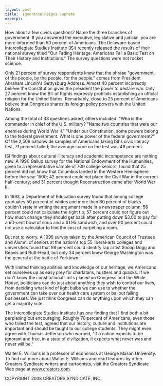 ```yaml
---
layout: post
title:  Ignorance Reigns Supreme
excerpt:
---
```


How about a few civics questions? Name the three branches of government. If you answered the executive, legislative and judicial, you are more informed than 50 percent of Americans. The Delaware-based Intercollegiate Studies Institute (ISI) recently released the results of their national survey titled "Our Fading Heritage: Americans Fail a Basic Test on Their History and Institutions." The survey questions were not rocket science.

Only 21 percent of survey respondents knew that the phrase "government of the people, by the people, for the people." comes from President Abraham Lincoln's Gettysburg Address. Almost 40 percent incorrectly believe the Constitution gives the president the power to declare war. Only 27 percent know the Bill of Rights expressly prohibits establishing an official religion for the United States. Remarkably, close to 25 percent of Americans believe that Congress shares its foreign policy powers with the United Nations.

Among the total of 33 questions asked, others included: "Who is the commander in chief of the U S. military? "Name two countries that were our enemies during World War II." "Under our Constitution, some powers belong to the federal government. What is one power of the federal government?" Of the 2,508 nationwide samples of Americans taking ISI's civic literacy test, 71 percent failed; the average score on the test was 49 percent.

ISI findings about cultural illiteracy and academic incompetence are nothing new. A 1990 Gallup survey for the National Endowment of the Humanities, given to a representative sample of 700 college seniors, found that 25 percent did not know that Columbus landed in the Western Hemisphere before the year 1500; 42 percent could not place the Civil War in the correct half-century; and 31 percent thought Reconstruction came after World War II.

In 1993, a Department of Education survey found that among college graduates 50 percent of whites and more than 80 percent of blacks couldn't state in writing the argument made in a newspaper column; 56 percent could not calculate the right tip; 57 percent could not figure out how much change they should get back after putting down $3.00 to pay for a 60-cent bowl of soup and a $1.95 sandwich, and over 90 percent could not use a calculator to find the cost of carpeting a room.

 But not to worry. A 1999 survey taken by the American Council of Trustees and Alumni of seniors at the nation's top 55 liberal-arts colleges and universities found that 98 percent could identify rap artist Snoop Dogg and Beavis and Butt-Head, but only 34 percent knew George Washington was the general at the battle of Yorktown.

With limited thinking abilities and knowledge of our heritage, we Americans set ourselves up as easy prey for charlatans, hustlers and quacks. If we don't know the constitutional limits placed on Congress and the White House, politicians can do just about anything they wish to control our lives, from deciding what kind of light bulbs we can use to whether the government can take over our health care system or bailout failing businesses. We just think Congress can do anything upon which they can get a majority vote.

The Intercollegiate Studies Institute has one finding that I find both a bit perplexing but encouraging. Roughly 70 percent of Americans, even those who failed the test, agreed that our history, culture and institutions are important and should be taught to our college students. They might even agree with Thomas Jefferson who warned, "If a nation expects to be ignorant and free, in a state of civilization, it expects what never was and never will be."

Walter E. Williams is a professor of economics at George Mason University. To find out more about Walter E. Williams and read features by other Creators Syndicate writers and cartoonists, visit the Creators Syndicate Web page at www.creators.com.

COPYRIGHT 2008 CREATORS SYNDICATE, INC.

